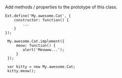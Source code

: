 Add methods / properties to the prototype of this class.

    Ext.define('My.awesome.Cat', {
        constructor: function() {
            ...
        }
    });

     My.awesome.Cat.implement({
         meow: function() {
            alert('Meowww...');
         }
     });

     var kitty = new My.awesome.Cat;
     kitty.meow();
